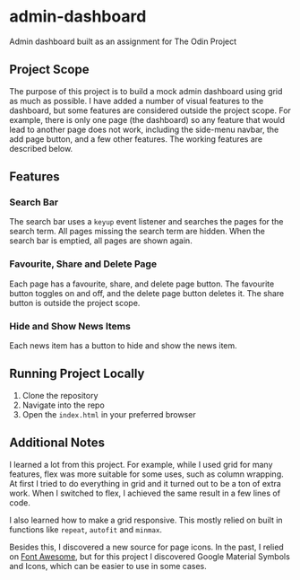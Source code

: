 # admin-dashboard
Admin dashboard built as an assignment for The Odin Project

## Project Scope

The purpose of this project is to build a mock admin dashboard using grid as much as possible. I have added a number of visual features to the dashboard, but some features are considered outside the project scope. For example, there is only one page (the dashboard) so any feature that would lead to another page does not work, including the side-menu navbar, the add page button, and a few other features. The working features are described below.

## Features

### Search Bar

The search bar uses a `keyup` event listener and searches the pages for the search term. All pages missing the search term are hidden. When the search bar is emptied, all pages are shown again. 

### Favourite, Share and Delete Page

Each page has a favourite, share, and delete page button. The favourite button toggles on and off, and the delete page button deletes it. The share button is outside the project scope.

### Hide and Show News Items

Each news item has a button to hide and show the news item. 

## Running Project Locally

1. Clone the repository
2. Navigate into the repo
3. Open the `index.html` in your preferred browser

## Additional Notes

I learned a lot from this project. For example, while I used grid for many features, flex was more suitable for some uses, such as column wrapping. At first I tried to do everything in grid and it turned out to be a ton of extra work. When I switched to flex, I achieved the same result in a few lines of code.

I also learned how to make a grid responsive. This mostly relied on built in functions like `repeat`, `autofit` and `minmax`.

Besides this, I discovered a new source for page icons. In the past, I relied on [Font Awesome](https://fontawesome.com/), but for this project I discovered Google Material Symbols and Icons, which can be easier to use in some cases.